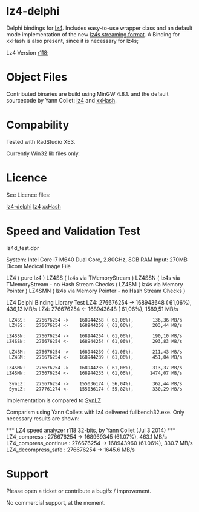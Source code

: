 lz4-delphi
==========

Delphi bindings for [lz4](https://code.google.com/p/lz4/).
Includes easy-to-use wrapper class and an default mode implementation of the new [lz4s streaming format](http://fastcompression.blogspot.fr/2013/04/lz4-streaming-format-final.html).
A Binding for xxHash is also present, since it is necessary for lz4s;

Lz4 Version [r118](https://code.google.com/p/lz4/source/detail?r=118);

Object Files
==========

Contributed binaries are build using MinGW 4.8.1. and the default sourcecode by Yann Collet: [lz4](https://code.google.com/p/lz4/) and [xxHash](https://code.google.com/p/xxhash/).

Compability
===========

Tested with RadStudio XE3.

Currently Win32 lib files only.

Licence
==========

See Licence files:

[lz4-delphi](https://github.com/Hugie/lz4-delphi/blob/master/LICENSE)
[lz4](https://github.com/Hugie/lz4-delphi/blob/master/LICENSE.lz4)
[xxHash](https://github.com/Hugie/lz4-delphi/blob/master/LICENSE.xxHash)

Speed and Validation Test
==========

lz4d_test.dpr

System: Intel Core i7 M640 Dual Core, 2.80GHz, 8GB RAM
Input: 270MB Dicom Medical Image File

LZ4 ( pure lz4 )
LZ4SS  ( lz4s via TMemoryStream )
LZ4SSN ( lz4s via TMemoryStream - no Hash Stream Checks )
LZ4SM  ( lz4s via Memory Pointer )
LZ4SMN ( lz4s via Memory Pointer - no Hash Stream Checks )

LZ4 Delphi Binding Library Test
       LZ4:    276676254 ->    168943648 ( 61,06%),       436,13 MB/s
       LZ4:    276676254 <-    168943648 ( 61,06%),      1589,51 MB/s

     LZ4SS:    276676254 ->    168944258 ( 61,06%),       136,36 MB/s
     LZ4SS:    276676254 <-    168944258 ( 61,06%),       203,44 MB/s

    LZ4SSN:    276676254 ->    168944254 ( 61,06%),       190,10 MB/s
    LZ4SSN:    276676254 <-    168944254 ( 61,06%),       293,83 MB/s

     LZ4SM:    276676254 ->    168944239 ( 61,06%),       211,43 MB/s
     LZ4SM:    276676254 <-    168944239 ( 61,06%),       451,04 MB/s

    LZ4SMN:    276676254 ->    168944235 ( 61,06%),       313,37 MB/s
    LZ4SMN:    276676254 <-    168944235 ( 61,06%),      1474,07 MB/s

     SynLZ:    276676254 ->    155036174 ( 56,04%),       362,44 MB/s
     SynLZ:    277761274 <-    155036174 ( 55,82%),       330,29 MB/s

Implementation is compared to [SynLZ](http://synopse.info/forum/viewtopic.php?id=32)

Comparism using Yann Collets with lz4 delivered fullbench32.exe.
Only necessary results are shown:

*** LZ4 speed analyzer r118 32-bits, by Yann Collet (Jul  3 2014) ***
LZ4_compress                 : 276676254 -> 168969345 (61.07%),  463.1 MB/s
LZ4_compress_continue        : 276676254 -> 168943960 (61.06%),  330.7 MB/s
LZ4_decompress_safe          : 276676254 ->                     1645.6 MB/s

Support
==========

Please open a ticket or contribute a bugifx / improvement.

No commercial support, at the moment.
